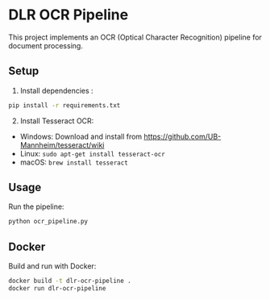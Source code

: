 # DLR OCR Pipeline

This project implements an OCR (Optical Character Recognition) pipeline for document processing.

## Setup

1. Install dependencies :
```bash
pip install -r requirements.txt
```

2. Install Tesseract OCR:
- Windows: Download and install from https://github.com/UB-Mannheim/tesseract/wiki
- Linux: `sudo apt-get install tesseract-ocr`
- macOS: `brew install tesseract`

## Usage

Run the pipeline:
```bash
python ocr_pipeline.py
```

## Docker

Build and run with Docker:
```bash
docker build -t dlr-ocr-pipeline .
docker run dlr-ocr-pipeline
``` 